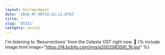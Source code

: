 ```yaml
---
layout: micropubpost
date: '2018-07-06T15:22:11.875Z'
title: ''
slug: '55331'
category: social
---
```

I&#39;m listening to &#39;Resurrections&#39; from the Celeste OST right now. 🎵
{% include image.html image=&quot;https://f4.bcbits.com/img/a2002083581_16.jpg&quot; %}
